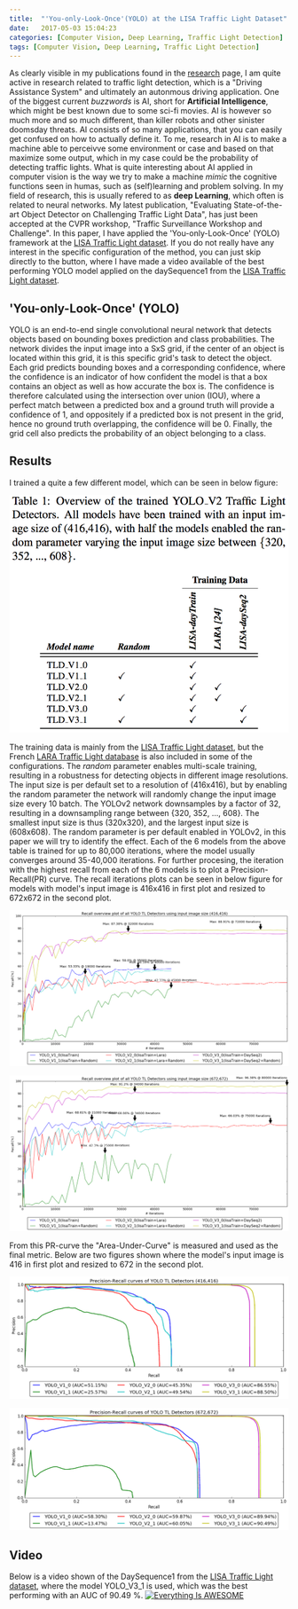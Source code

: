 ```yaml
---
title:  "'You-only-Look-Once'(YOLO) at the LISA Traffic Light Dataset"
date:   2017-05-03 15:04:23
categories: [Computer Vision, Deep Learning, Traffic Light Detection]
tags: [Computer Vision, Deep Learning, Traffic Light Detection]
---
```

As clearly visible in my publications found in the [research](http://mbornoe.github.io/research.html) page, I am quite active in research related to traffic light detection, which is a "Driving Assistance System" and ultimately an autonmous driving application. One of the biggest current *buzzwords* is AI, short for **Artificial Intelligence**, which might be best known due to some sci-fi movies. AI is however so much more and so much different, than killer robots and other sinister doomsday threats. AI consists of so many applications, that you can easily get confused on how to actually define it. To me, research in AI is to make a machine able to perceivve some environment or case and based on that maximize some output, which in my case could be the probability of detecting traffic lights. What is quite interesting about AI applied in computer vision is the way we try to make a machine *mimic* the cognitive functions seen in humas, such as (self)learning and problem solving. In my field of research, this is usually refered to as **deep Learning**, which often is related to neural networks. My latest publication, "Evaluating State-of-the-art Object Detector on Challenging Traffic Light Data", has just been accepted at the CVPR workshop, "Traffic Surveillance Workshop and Challenge". In this paper, I have applied the 'You-only-Look-Once' (YOLO) framework at the [LISA Traffic Light dataset](http://cvrr.ucsd.edu/vivachallenge/index.php/traffic-light/traffic-light-detection/). If you do not really have any interest in the specific configuration of the method, you can just skip directly to the button, where I have made a video available of the best performing YOLO model applied on the daySequence1 from the [LISA Traffic Light dataset](http://cvrr.ucsd.edu/vivachallenge/index.php/traffic-light/traffic-light-detection/).

## 'You-only-Look-Once' (YOLO)
YOLO is an end-to-end single convolutional neural network that detects objects based on bounding boxes prediction and class probabilities. The network divides the input image into a SxS grid, if the center of an object is located within this grid, it is this specific grid's task to detect the object. Each grid predicts bounding boxes and a corresponding confidence, where the confidence is an indicator of how confident the model is that a box contains an object as well as how accurate the box is. The confidence is therefore calculated using the intersection over union (IOU), where a perfect match between a predicted box and a ground truth will provide a confidence of 1, and oppositely if a predicted box is not present in the grid, hence no ground truth overlapping, the confidence will be 0. Finally, the grid cell also predicts the probability of an object belonging to a class. 

## Results
I trained a quite a few different model, which can be seen in below figure:

![consortium](/images/posts/yolo_cvpr_tld/tldTable.png)

The training data is mainly from the [LISA Traffic Light dataset](http://cvrr.ucsd.edu/vivachallenge/index.php/traffic-light/traffic-light-detection/), but the French 
[LARA Traffic Light database](http://cvrr.ucsd.edu/vivachallenge/index.php/traffic-light/traffic-light-detection/) is also included in some of the configurations. The *random* parameter enables multi-scale training, resulting in a robustness for detecting objects in different image resolutions. The input size is per default set to a resolution of (416x416), but by enabling the random parameter the network will randomly change the input image size every 10 batch. The YOLOv2 network downsamples by a factor of 32, resulting in a downsampling range between \{320, 352, ..., 608\}. The smallest input size is thus (320x320), and the largest input size is (608x608). The random parameter is per default enabled in YOLOv2, in this paper we will try to identify the effect. Each of the 6 models from the above table is trained for up to 80,000 iterations, where the model usually converges around 35-40,000 iterations.  For further procesing, the iteration with the highest recall from each of the 6 models is to plot a Precision-Recall(PR) curve. The recall iterations plots can be seen in below figure for models with model's input image is 416x416 in first plot and resized to 672x672 in the second plot.

![consortium](/images/posts/yolo_cvpr_tld/recall416.png)

![consortium](/images/posts/yolo_cvpr_tld/recall672.png)

 From this PR-curve the "Area-Under-Curve" is measured and used as the final metric. Below are two figures shown where the model's input image is 416 in first plot and resized to 672 in the second plot.

![consortium](/images/posts/yolo_cvpr_tld/PRC-AUC-416.png)

![consortium](/images/posts/yolo_cvpr_tld/PRC-AUC-672.png)

## Video
Below is a video shown of the DaySequence1 from the [LISA Traffic Light dataset](http://cvrr.ucsd.edu/vivachallenge/index.php/traffic-light/traffic-light-detection/), where the model YOLO_V3_1 is used, which was the best performing with an AUC of 90.49 %.
[![Everything Is AWESOME](https://mbornoe.github.io/images/post/yolo_cvpr_tld/yoloVideoYoutube.png)](https://youtu.be/XtPoE1NuXfA "Everything Is AWESOME")